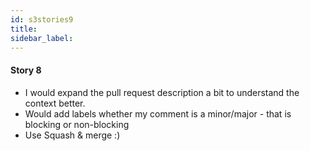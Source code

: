 ```yaml
---
id: s3stories9
title:
sidebar_label:
---
```


#### Story 8

- I would expand the pull request description a bit to understand the context better.
- Would add labels whether my comment is a minor/major - that is blocking or non-blocking
- Use Squash & merge :)
